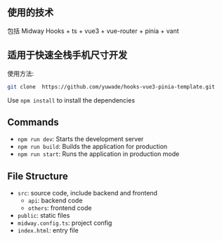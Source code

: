 ## 使用的技术 
包括 Midway Hooks + ts + vue3 + vue-router + pinia + vant

## 适用于快速全栈手机尺寸开发

使用方法:

```bash
git clone  https://github.com/yuwade/hooks-vue3-pinia-template.git
```

Use `npm install` to install the dependencies

## Commands

- `npm run dev`: Starts the development server
- `npm run build`: Builds the application for production
- `npm run start`: Runs the application in production mode

## File Structure

- `src`: source code, include backend and frontend
  - `api`: backend code
  - `others`: frontend code
- `public`: static files
- `midway.config.ts`: project config
- `index.html`: entry file
